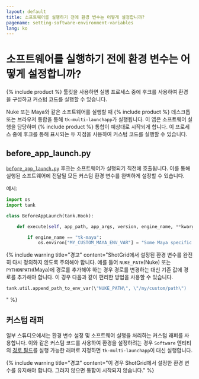```yaml
---
layout: default
title: 소프트웨어를 실행하기 전에 환경 변수는 어떻게 설정합니까?
pagename: setting-software-environment-variables
lang: ko
---
```


# 소프트웨어를 실행하기 전에 환경 변수는 어떻게 설정합니까?

{% include product %} 툴킷을 사용하면 실행 프로세스 중에 후크를 사용하여 환경을 구성하고 커스텀 코드를 실행할 수 있습니다.

Nuke 또는 Maya와 같은 소프트웨어를 실행할 때 {% include product %} 데스크톱 또는 브라우저 통합을 통해 `tk-multi-launchapp`가 실행됩니다.
이 앱은 소프트웨어 실행을 담당하며 {% include product %} 통합이 예상대로 시작되게 합니다. 이 프로세스 중에 후크를 통해 표시되는 두 지점을 사용하여 커스텀 코드를 실행할 수 있습니다.

## before_app_launch.py

[`before_app_launch.py`](https://github.com/shotgunsoftware/tk-multi-launchapp/blob/6a884aa144851148e8369e9f35a2471087f98d16/hooks/before_app_launch.py) 후크는 소프트웨어가 실행되기 직전에 호출됩니다.
이를 통해 실행된 소프트웨어에 전달될 모든 커스텀 환경 변수를 완벽하게 설정할 수 있습니다.

예시:

```python
import os
import tank

class BeforeAppLaunch(tank.Hook):

    def execute(self, app_path, app_args, version, engine_name, **kwargs):

        if engine_name == "tk-maya":
            os.environ["MY_CUSTOM_MAYA_ENV_VAR"] = "Some Maya specific setting"
```

{% include warning title="경고" content="ShotGrid에서 설정된 환경 변수를 완전히 다시 정의하지 않도록 주의해야 합니다.
예를 들어 `NUKE_PATH`(Nuke) 또는 `PYTHONPATH`(Maya)에 경로를 추가해야 하는 경우 경로를 변경하는 대신 기존 값에 경로를 추가해야 합니다.
이 경우 다음과 같이 편리한 방법을 사용할 수 있습니다.

```python
tank.util.append_path_to_env_var(\"NUKE_PATH\", \"/my/custom/path\")
```
" %}

## 커스텀 래퍼

일부 스튜디오에서는 환경 변수 설정 및 소프트웨어 실행을 처리하는 커스텀 래퍼를 사용합니다.
이와 같은 커스텀 코드를 사용하여 환경을 설정하려는 경우 `Software` 엔티티의 [경로 필드](https://support.shotgunsoftware.com/hc/ko/articles/115000067493-Integrations-Admin-Guide#Example:%20Add%20your%20own%20Software)를 실행 가능한 래퍼로 지정하면 `tk-multi-launchapp`이 대신 실행합니다.

{% include warning title="경고" content="이 경우 ShotGrid에서 설정한 환경 변수를 유지해야 합니다. 그러지 않으면 통합이 시작되지 않습니다." %}